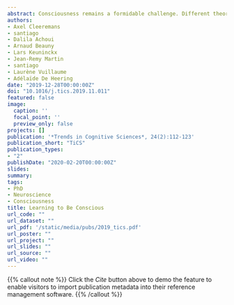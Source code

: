 ```yaml
---
abstract: Consciousness remains a formidable challenge. Different theories of consciousness have proposed vastly different mechanisms to account for phenomenal experience. Here, appealing to aspects of global workspace theory, higher-order theories, social theories, and predictive processing, we introduce a novel framework: the self-organizing metarerpresentational account (SOMA), in which consciousness is viewed as something that the brain learns to do. By this account, the brain continuously and unconsciously learns to redescribe its own activity to itself, so developing systems of metarepresentations that qualify target first-order representations. Thus, experiences only occur in experiencers that have learned to know they possess certain first-order states and that have learned to care more about certain states than about others. In this sense, consciousness is the brain’s (unconscious, embodied, enactive, nonconceptual) theory about itself.
authors:
- Axel Cleeremans
- santiago
- Dalila Achoui
- Arnaud Beauny
- Lars Keuninckx
- Jean-Remy Martin
- santiago
- Laurène Vuillaume
- Adélaïde De Heering
date: "2019-12-28T00:00:00Z"
doi: "10.1016/j.tics.2019.11.011"
featured: false
image:
  caption: ''
  focal_point: ''
  preview_only: false
projects: []
publication: '*Trends in Cognitive Sciences*, 24(2):112-123'
publication_short: "TiCS"
publication_types:
- "2"
publishDate: "2020-02-20T00:00:00Z"
slides: 
summary: 
tags:
- PhD
- Neuroscience
- Consciousness
title: Learning to Be Conscious
url_code: ""
url_dataset: ""
url_pdf: '/static/media/pubs/2019_tics.pdf'
url_poster: ""
url_project: ""
url_slides: ""
url_source: ""
url_video: ""
---
```


{{% callout note %}}
Click the *Cite* button above to demo the feature to enable visitors to import publication metadata into their reference management software.
{{% /callout %}}

